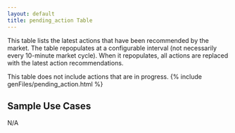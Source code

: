 ```yaml
---
layout: default
title: pending_action Table
---
```


This table lists the latest actions that have been recommended by the market. The table repopulates at a configurable interval (not necessarily every 10-minute market cycle). When it repopulates, all actions are replaced with the latest action recommendations.

This table does not include actions that are in progress.
{% include genFiles/pending_action.html %}

## Sample Use Cases

N/A